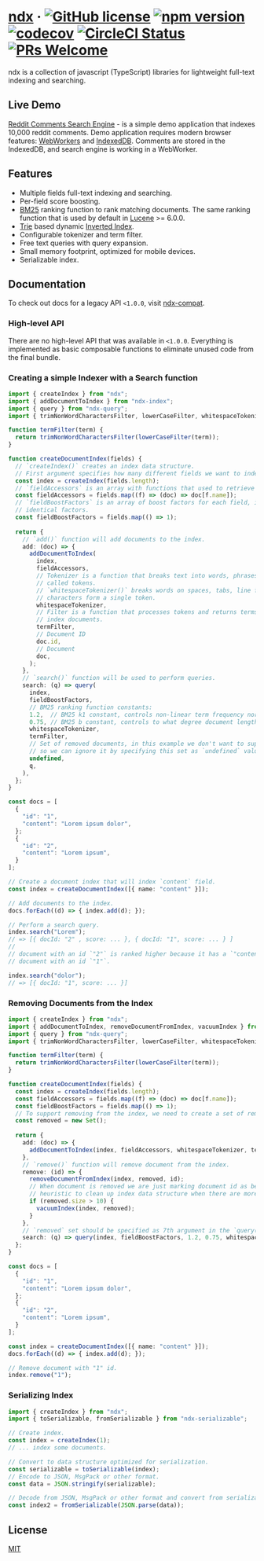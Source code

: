 # [ndx](https://github.com/ndx-search/ndx) &middot; [![GitHub license](https://img.shields.io/badge/license-MIT-blue.svg)](https://github.com/ndx-search/ndx/blob/master/LICENSE) [![npm version](https://img.shields.io/npm/v/ndx.svg)](https://www.npmjs.com/package/ndx) [![codecov](https://codecov.io/gh/ndx-search/ndx/branch/master/graph/badge.svg)](https://codecov.io/gh/ndx-search/ndx) [![CircleCI Status](https://circleci.com/gh/ndx-search/ndx.svg?style=shield&circle-token=:circle-token)](https://circleci.com/gh/ndx-search/ndx) [![PRs Welcome](https://img.shields.io/badge/PRs-welcome-brightgreen.svg)](https://github.com/ndx-search/ndx)

ndx is a collection of javascript (TypeScript) libraries for lightweight full-text indexing and searching.

## Live Demo

[Reddit Comments Search Engine](https://localvoid.github.io/ndx-demo/) - is a simple demo application that indexes
10,000 reddit comments. Demo application requires modern browser features:
[WebWorkers](https://developer.mozilla.org/en-US/docs/Web/API/Web_Workers_API) and
[IndexedDB](https://developer.mozilla.org/en/docs/Web/API/IndexedDB_API). Comments are stored in the IndexedDB,
and search engine is working in a WebWorker.

## Features

- Multiple fields full-text indexing and searching.
- Per-field score boosting.
- [BM25](https://en.wikipedia.org/wiki/Okapi_BM25) ranking function to rank matching documents. The same ranking
  function that is used by default in [Lucene](http://lucene.apache.org/core/) >= 6.0.0.
- [Trie](https://en.wikipedia.org/wiki/Trie) based dynamic
  [Inverted Index](https://en.wikipedia.org/wiki/Inverted_index).
- Configurable tokenizer and term filter.
- Free text queries with query expansion.
- Small memory footprint, optimized for mobile devices.
- Serializable index.

## Documentation

To check out docs for a legacy API `<1.0.0`, visit [ndx-compat](https://github.com/ndx-search/ndx-compat).

### High-level API

There are no high-level API that was available in `<1.0.0`. Everything is implemented as basic composable functions
to eliminate unused code from the final bundle.

### Creating a simple Indexer with a Search function

```ts
import { createIndex } from "ndx";
import { addDocumentToIndex } from "ndx-index";
import { query } from "ndx-query";
import { trimNonWordCharactersFilter, lowerCaseFilter, whitespaceTokenizer } from "ndx-utils";

function termFilter(term) {
  return trimNonWordCharactersFilter(lowerCaseFilter(term));
}

function createDocumentIndex(fields) {
  // `createIndex()` creates an index data structure.
  // First argument specifies how many different fields we want to index.
  const index = createIndex(fields.length);
  // `fieldAccessors` is an array with functions that used to retrieve data from different fields. 
  const fieldAccessors = fields.map((f) => (doc) => doc[f.name]);
  // `fieldBoostFactors` is an array of boost factors for each field, in this example all fields will have
  // identical factors.
  const fieldBoostFactors = fields.map(() => 1);
  
  return {
    // `add()` function will add documents to the index.
    add: (doc) => {
      addDocumentToIndex(
        index,
        fieldAccessors,
        // Tokenizer is a function that breaks text into words, phrases, symbols, or other meaningful elements
        // called tokens.
        // `whitespaceTokenizer()` breaks words on spaces, tabs, line feeds and assumes that contiguous nonwhitespace
        // characters form a single token.
        whitespaceTokenizer,
        // Filter is a function that processes tokens and returns terms, terms are used in Inverted Index to
        // index documents.
        termFilter,
        // Document ID
        doc.id,
        // Document
        doc,
      );
    },
    // `search()` function will be used to perform queries.
    search: (q) => query(
      index,
      fieldBoostFactors,
      // BM25 ranking function constants:
      1.2,  // BM25 k1 constant, controls non-linear term frequency normalization (saturation).
      0.75, // BM25 b constant, controls to what degree document length normalizes tf values.
      whitespaceTokenizer,
      termFilter,
      // Set of removed documents, in this example we don't want to support removing documents from the index,
      // so we can ignore it by specifying this set as `undefined` value.
      undefined, 
      q,
    ),
  };
}

const docs = [
  {
    "id": "1",
    "content": "Lorem ipsum dolor",
  };
  {
    "id": "2",
    "content": "Lorem ipsum",
  }
];

// Create a document index that will index `content` field.
const index = createDocumentIndex([{ name: "content" }]);

// Add documents to the index.
docs.forEach((d) => { index.add(d); });

// Perform a search query.
index.search("Lorem");
// => [{ docId: "2" , score: ... }, { docId: "1", score: ... } ]
//
// document with an id `"2"` is ranked higher because it has a `"content"` field with a less number of terms than
// document with an id `"1"`.

index.search("dolor");
// => [{ docId: "1", score: ... }]
```

### Removing Documents from the Index

```ts
import { createIndex } from "ndx";
import { addDocumentToIndex, removeDocumentFromIndex, vacuumIndex } from "ndx-index";
import { query } from "ndx-query";
import { trimNonWordCharactersFilter, lowerCaseFilter, whitespaceTokenizer } from "ndx-utils";

function termFilter(term) {
  return trimNonWordCharactersFilter(lowerCaseFilter(term));
}

function createDocumentIndex(fields) {
  const index = createIndex(fields.length);
  const fieldAccessors = fields.map((f) => (doc) => doc[f.name]);
  const fieldBoostFactors = fields.map(() => 1);
  // To support removing from the index, we need to create a set of removed documents.
  const removed = new Set();
  
  return {
    add: (doc) => {
      addDocumentToIndex(index, fieldAccessors, whitespaceTokenizer, termFilter, doc.id, doc);
    },
    // `remove()` function will remove document from the index.
    remove: (id) => {
      removeDocumentFromIndex(index, removed, id);
      // When document is removed we are just marking document id as being removed. And here we are using a simple
      // heuristic to clean up index data structure when there are more than 10 removed documents.
      if (removed.size > 10) {
        vacuumIndex(index, removed);
      }
    },
    // `removed` set should be specified as 7th argument in the `query()` function.
    search: (q) => query(index, fieldBoostFactors, 1.2, 0.75, whitespaceTokenizer, termFilter, removed, q),
  };
}

const docs = [
  {
    "id": "1",
    "content": "Lorem ipsum dolor",
  };
  {
    "id": "2",
    "content": "Lorem ipsum",
  }
];

const index = createDocumentIndex([{ name: "content" }]);
docs.forEach((d) => { index.add(d); });

// Remove document with "1" id.
index.remove("1");
```

### Serializing Index

```ts
import { createIndex } from "ndx";
import { toSerializable, fromSerializable } from "ndx-serializable";

// Create index.
const index = createIndex(1);
// ... index some documents.

// Convert to data structure optimized for serialization.
const serializable = toSerializable(index);
// Encode to JSON, MsgPack or other format.
const data = JSON.stringify(serializable);

// Decode from JSON, MsgPack or other format and convert from serializable.
const index2 = fromSerializable(JSON.parse(data));
```

## License

[MIT](http://opensource.org/licenses/MIT)

